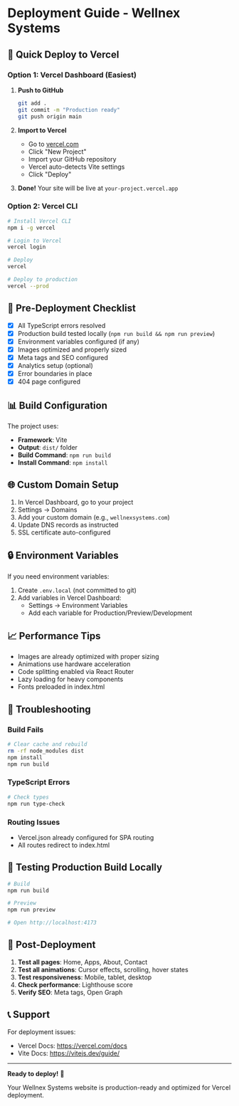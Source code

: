 # Deployment Guide - Wellnex Systems

## 🚀 Quick Deploy to Vercel

### Option 1: Vercel Dashboard (Easiest)

1. **Push to GitHub**

   ```bash
   git add .
   git commit -m "Production ready"
   git push origin main
   ```

2. **Import to Vercel**

   - Go to [vercel.com](https://vercel.com)
   - Click "New Project"
   - Import your GitHub repository
   - Vercel auto-detects Vite settings
   - Click "Deploy"

3. **Done!** Your site will be live at `your-project.vercel.app`

### Option 2: Vercel CLI

```bash
# Install Vercel CLI
npm i -g vercel

# Login to Vercel
vercel login

# Deploy
vercel

# Deploy to production
vercel --prod
```

## 🔧 Pre-Deployment Checklist

- [x] All TypeScript errors resolved
- [x] Production build tested locally (`npm run build && npm run preview`)
- [x] Environment variables configured (if any)
- [x] Images optimized and properly sized
- [x] Meta tags and SEO configured
- [x] Analytics setup (optional)
- [x] Error boundaries in place
- [x] 404 page configured

## 📊 Build Configuration

The project uses:

- **Framework**: Vite
- **Output**: `dist/` folder
- **Build Command**: `npm run build`
- **Install Command**: `npm install`

## 🌐 Custom Domain Setup

1. In Vercel Dashboard, go to your project
2. Settings → Domains
3. Add your custom domain (e.g., `wellnexsystems.com`)
4. Update DNS records as instructed
5. SSL certificate auto-configured

## 🔒 Environment Variables

If you need environment variables:

1. Create `.env.local` (not committed to git)
2. Add variables in Vercel Dashboard:
   - Settings → Environment Variables
   - Add each variable for Production/Preview/Development

## 📈 Performance Tips

- Images are already optimized with proper sizing
- Animations use hardware acceleration
- Code splitting enabled via React Router
- Lazy loading for heavy components
- Fonts preloaded in index.html

## 🐛 Troubleshooting

### Build Fails

```bash
# Clear cache and rebuild
rm -rf node_modules dist
npm install
npm run build
```

### TypeScript Errors

```bash
# Check types
npm run type-check
```

### Routing Issues

- Vercel.json already configured for SPA routing
- All routes redirect to index.html

## 📱 Testing Production Build Locally

```bash
# Build
npm run build

# Preview
npm run preview

# Open http://localhost:4173
```

## 🎯 Post-Deployment

1. **Test all pages**: Home, Apps, About, Contact
2. **Test all animations**: Cursor effects, scrolling, hover states
3. **Test responsiveness**: Mobile, tablet, desktop
4. **Check performance**: Lighthouse score
5. **Verify SEO**: Meta tags, Open Graph

## 📞 Support

For deployment issues:

- Vercel Docs: https://vercel.com/docs
- Vite Docs: https://vitejs.dev/guide/

---

**Ready to deploy!** 🚀

Your Wellnex Systems website is production-ready and optimized for Vercel deployment.
